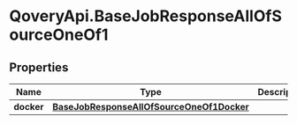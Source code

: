 # QoveryApi.BaseJobResponseAllOfSourceOneOf1

## Properties

Name | Type | Description | Notes
------------ | ------------- | ------------- | -------------
**docker** | [**BaseJobResponseAllOfSourceOneOf1Docker**](BaseJobResponseAllOfSourceOneOf1Docker.md) |  | [optional] 


